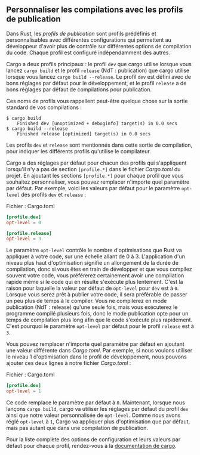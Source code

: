 <!--
## Customizing Builds with Release Profiles
-->

## Personnaliser les compilations avec les profils de publication

<!--
In Rust, *release profiles* are predefined and customizable profiles with
different configurations that allow a programmer to have more control over
various options for compiling code. Each profile is configured independently of
the others.
-->

Dans Rust, les *profils de publication* sont profils prédéfinis et
personnalisables avec différentes configurations qui permettent au développeur
d'avoir plus de contrôle sur différentes options de compilation du code. Chaque
profil est configuré indépendamment des autres.

<!--
Cargo has two main profiles: the `dev` profile Cargo uses when you run `cargo
build` and the `release` profile Cargo uses when you run `cargo build
--release`. The `dev` profile is defined with good defaults for development,
and the `release` profile has good defaults for release builds.
-->

Cargo a deux profils principaux : le profil `dev` que cargo utilise lorsque vous
lancez `cargo build` et le profil `release` (NdT : publication) que cargo
utilise lorsque vous lancez `cargo build --release`. Le profil `dev` est défini
avec de bons réglages par défaut pour le développement, et le profil `release` a
de bons réglages par défaut de compilations pour publication.

<!--
These profile names might be familiar from the output of your builds:
-->

Ces noms de profils vous rappellent peut-être quelque chose sur la sortie
standard de vos compilations :

```text
$ cargo build
    Finished dev [unoptimized + debuginfo] target(s) in 0.0 secs
$ cargo build --release
    Finished release [optimized] target(s) in 0.0 secs
```

<!--
The `dev` and `release` shown in this build output indicate that the compiler
is using different profiles.
-->

Les profils `dev` et `release` sont mentionnés dans cette sortie de compilation,
pour indiquer les différents profils qu'utilise le compilateur.

<!--
Cargo has default settings for each of the profiles that apply when there
aren’t any `[profile.*]` sections in the project’s *Cargo.toml* file. By adding
`[profile.*]` sections for any profile you want to customize, you can override
any subset of the default settings. For example, here are the default values
for the `opt-level` setting for the `dev` and `release` profiles:
-->

Cargo a des réglages par défaut pour chacun des profils qui s'appliquent
lorsqu'il n'y a pas de section `[profile.*]` dans le fichier *Cargo.toml* du
projet. En ajoutant les sections `[profile.*]` pour chaque profil que vous
souhaitez personnaliser, vous pouvez remplacer n'importe quel paramètre par
défaut. Par exemple, voici les valeurs par défaut pour le paramètre `opt-level`
des profils `dev` et `release` :

<!--
<span class="filename">Filename: Cargo.toml</span>
-->

<span class="filename">Fichier : Cargo.toml</span>

```toml
[profile.dev]
opt-level = 0

[profile.release]
opt-level = 3
```

<!--
The `opt-level` setting controls the number of optimizations Rust will apply to
your code, with a range of 0 to 3. Applying more optimizations extends
compiling time, so if you’re in development and compiling your code often,
you’ll want faster compiling even if the resulting code runs slower. That is
the reason the default `opt-level` for `dev` is `0`. When you’re ready to
release your code, it’s best to spend more time compiling. You’ll only compile
in release mode once, but you’ll run the compiled program many times, so
release mode trades longer compile time for code that runs faster. That is why
the default `opt-level` for the `release` profile is `3`.
-->

Le paramètre `opt-level` contrôle le nombre d'optimisations que Rust va
appliquer à votre code, sur une échelle allant de 0 à 3. L'application d'un
niveau plus haut d'optimisation signifie un allongement de la durée de
compilation, donc si vous êtes en train de développer et que vous compilez
souvent votre code, vous préférerez certainement avoir une compilation rapide
même si le code qui en résulte s'exécute plus lentement. C'est la raison pour
laquelle la valeur par défaut de `opt-level` pour `dev` est à `0`. Lorsque vous
serez prêt à publier votre code, il sera préférable de passer un peu plus de
temps à le compiler. Vous ne compilerez en mode publication (NdT : release)
qu'une seule fois, mais vous exécuterez le programme compilé plusieurs fois,
donc le mode publication opte pour un temps de compilation plus long afin que le
code s'exécute plus rapidement. C'est pourquoi le paramètre `opt-level` par
défaut pour le profil `release` est à `3`.

<!--
You can override any default setting by adding a different value for it in
*Cargo.toml*. For example, if we want to use optimization level 1 in the
development profile, we can add these two lines to our project’s *Cargo.toml*
file:
-->

Vous pouvez remplacer n'importe quel paramètre par défaut en ajoutant une valeur
différente dans *Cargo.toml*. Par exemple, si nous voulons utiliser le niveau 1
d'optimisation dans le profil de développement, nous pouvons ajouter ces deux
lignes à notre fichier *Cargo.toml* :

<!--
<span class="filename">Filename: Cargo.toml</span>
-->

<span class="filename">Fichier : Cargo.toml</span>

```toml
[profile.dev]
opt-level = 1
```

<!--
This code overrides the default setting of `0`. Now when we run `cargo build`,
Cargo will use the defaults for the `dev` profile plus our customization to
`opt-level`. Because we set `opt-level` to `1`, Cargo will apply more
optimizations than the default, but not as many as in a release build.
-->

Ce code remplace le paramètre par défaut à `0`. Maintenant, lorsque nous lançons
`cargo build`, cargo va utiliser les réglages par défaut du profil `dev` ainsi
que notre valeur personnalisée de `opt-level`. Comme nous avons réglé
`opt-level` à `1`, Cargo va appliquer plus d'optimisation que par défaut, mais
pas autant que dans une compilation de publication.

<!--
For the full list of configuration options and defaults for each profile, see
[Cargo’s documentation](https://doc.rust-lang.org/cargo/reference/manifest.html#the-profile-sections).
-->

Pour la liste complète des options de configuration et leurs valeurs par défaut
pour chaque profil, rendez-vous à la
[documentation de cargo](https://doc.rust-lang.org/cargo/reference/manifest.html#the-profile-sections).
